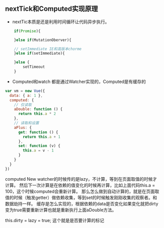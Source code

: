 ## nextTick和Computed实现原理 ##

* nextTic本质是还是利用时间循环让代码异步执行。

```javascript
    if(Promise){

    }else if(MutationOberver){

    // setImmediate IE和高版本chorme
    }else if(setImmediate){

    }else {
        setTimeout
    }
```

* Computed和watch 都是通过Watcher实现的，Computed是有缓存的

```javascript
var vm = new Vue({
  data: { a: 1 },
  computed: {
    // 仅读取
    aDouble: function () {
      return this.a * 2
    },
    // 读取和设置
    aPlus: {
      get: function () {
        return this.a + 1
      },
      set: function (v) {
        this.a = v - 1
      }
    }
  }
})
```

computed New watcher的时候传的是lazy，不计算，等到在页面取值的时候才计算。
然后下一次计算是在依赖的值变化的时候再计算，比如上面代码this.a = 100，这个时候computed会重新计算。
那么怎么做到自动计算的，就是在页面取值的时候（触发getter）做依赖收集，等到set的时候触发刚刚收集的观察者。和数据劫持一样。
缓存是怎么实现的，根据依赖的data是否变化如果变化就把dirty变为true需要重新计算也就是重新执行上面aDouble方法。

this.dirty = lazy = true; 这个就是是否要计算的标记


